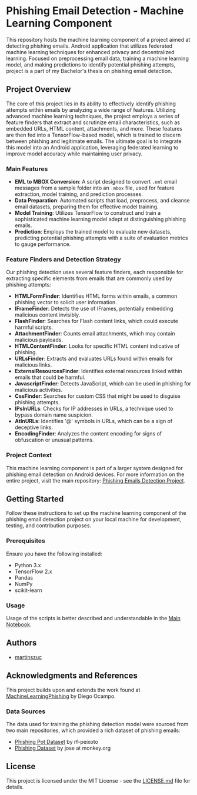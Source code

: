 # Phishing Email Detection - Machine Learning Component

This repository hosts the machine learning component of a project aimed at detecting phishing emails. Android application that utilizes federated machine learning techniques for enhanced privacy and decentralized learning. Focused on preprocessing email data, training a machine learning model, and making predictions to identify potential phishing attempts, project is a part of my Bachelor's thesis on phishing email detection.

## Project Overview

The core of this project lies in its ability to effectively identify phishing attempts within emails by analyzing a wide range of features. Utilizing advanced machine learning techniques, the project employs a series of feature finders that extract and scrutinize email characteristics, such as embedded URLs, HTML content, attachments, and more. These features are then fed into a TensorFlow-based model, which is trained to discern between phishing and legitimate emails. The ultimate goal is to integrate this model into an Android application, leveraging federated learning to improve model accuracy while maintaining user privacy.

### Main Features

- **EML to MBOX Conversion**: A script designed to convert `.eml` email messages from a sample folder into an `.mbox` file, used for feature extraction, model training, and prediction processes.
- **Data Preparation**: Automated scripts that load, preprocess, and cleanse email datasets, preparing them for effective model training.
- **Model Training**: Utilizes TensorFlow to construct and train a sophisticated machine learning model adept at distinguishing phishing emails.
- **Prediction**: Employs the trained model to evaluate new datasets, predicting potential phishing attempts with a suite of evaluation metrics to gauge performance.

### Feature Finders and Detection Strategy

Our phishing detection uses several feature finders, each responsible for extracting specific elements from emails that are commonly used by phishing attempts:

- **HTMLFormFinder**: Identifies HTML forms within emails, a common phishing vector to solicit user information.
- **IFrameFinder**: Detects the use of IFrames, potentially embedding malicious content invisibly.
- **FlashFinder**: Searches for Flash content links, which could execute harmful scripts.
- **AttachmentFinder**: Counts email attachments, which may contain malicious payloads.
- **HTMLContentFinder**: Looks for specific HTML content indicative of phishing.
- **URLsFinder**: Extracts and evaluates URLs found within emails for malicious links.
- **ExternalResourcesFinder**: Identifies external resources linked within emails that could be harmful.
- **JavascriptFinder**: Detects JavaScript, which can be used in phishing for malicious activities.
- **CssFinder**: Searches for custom CSS that might be used to disguise phishing attempts.
- **IPsInURLs**: Checks for IP addresses in URLs, a technique used to bypass domain name suspicion.
- **AtInURLs**: Identifies '@' symbols in URLs, which can be a sign of deceptive links.
- **EncodingFinder**: Analyzes the content encoding for signs of obfuscation or unusual patterns.


### Project Context

This machine learning component is part of a larger system designed for phishing email detection on Android devices. For more information on the entire project, visit the main repository: [Phishing Emails Detection Project](https://github.com/martinszuc/phishing-emails-detection).

## Getting Started

Follow these instructions to set up the machine learning component of the phishing email detection project on your local machine for development, testing, and contribution purposes.

### Prerequisites

Ensure you have the following installed:
- Python 3.x
- TensorFlow 2.x
- Pandas
- NumPy
- scikit-learn

### Usage
Usage of the scripts is better described and understandable in the [Main Notebook](https://github.com/martinszuc/phishing-emails-detection-python/blob/main/main.ipynb).

## Authors

-  [martinszuc](https://github.com/martinszuc)

## Acknowledgments and References

This project builds upon and extends the work found at [MachineLearningPhishing](https://github.com/diegoocampoh/MachineLearningPhishing) by Diego Ocampo.

### Data Sources

The data used for training the phishing detection model were sourced from two main repositories, which provided a rich dataset of phishing emails:

- [Phishing Pot Dataset](https://github.com/rf-peixoto/phishing_pot) by rf-peixoto
- [Phishing Dataset](https://monkey.org/~jose/phishing/) by jose at monkey.org

## License

This project is licensed under the MIT License - see the [LICENSE.md](LICENSE.md) file for details.
